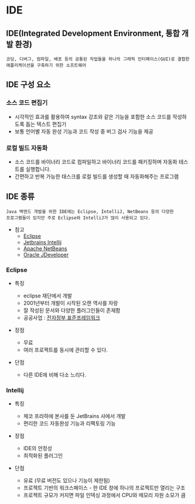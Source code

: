 # IDE

## IDE(Integrated Development Environment, 통합 개발 환경)

    코딩, 디버그, 컴파일, 배포 등의 공통된 작업들을 하나의 그래픽 인터페이스(GUI)로 결합한 애플리케이션을 구축하기 위한 소프트웨어

## IDE 구성 요소

### 소스 코드 편집기

* 시각적인 효과를 활용하여 syntax 강조와 같은 기능을 포함한 소스 코드를 작성하도록 돕는 텍스트 편집기
* 보통 언어별 자동 완성 기능과 코드 작성 중 버그 검사 기능을 제공

### 로컬 빌드 자동화

* 소스 코드를 바이너리 코드로 컴파일하고 바이너리 코드를 패키징하며 자동화 테스트를 실행합니다.
* 간편하고 반복 가능한 태스크를 로컬 빌드를 생성할 때 자동화해주는 프로그램

## IDE 종류

    Java 백엔드 개발을 위한 IDE에는 Eclipse, IntelliJ, NetBeans 등의 다양한 
    프로그램들이 있지만 주로 Eclipse와 IntelliJ가 많이 사용되고 있다.

* 참고
  * [Eclipse](https://www.eclipse.org)
  * [Jetbrains Intellij](https://www.jetbrains.com)
  * [Apache NetBeans](https://netbeans.apache.org)
  * [Oracle JDeveloper](https://www.oracle.com/kr/application-development/technologies/jdeveloper.html)

### Eclipse

* 특징
  * eclipse 재단에서 개발
  * 2001년부터 개발이 시작된 오랜 역사를 자랑
  * 잘 작성된 문서와 다양한 플러그인들이 존재함
  * 공공사업 : [전자정부 표준프레임워크](https://www.egovframe.go.k)

* 장점
  * 무료
  * 여러 프로젝트를 동시에 관리할 수 있다.
* 단점
  * 다른 IDE에 비해 다소 느리다.

### Intellij

* 특징
  * 체코 프라하에 본사를 둔 JetBrains 사에서 개발
  * 편리한 코드 자동완성 기능과 리팩토링 기능

* 장점
  * IDE의 안정성
  * 최적화된 플러그인

* 단점
  * 유료 (무료 버전도 있으나 기능이 제한됨)
  * 프로젝트 기반의 워크스페이스 - 한 IDE 창에 하나의 프로젝트만 열리는 구조
  * 프로젝트 규모가 커지면 파일 인덱싱 과정에서 CPU와 메모리 자원 소모가 큼
